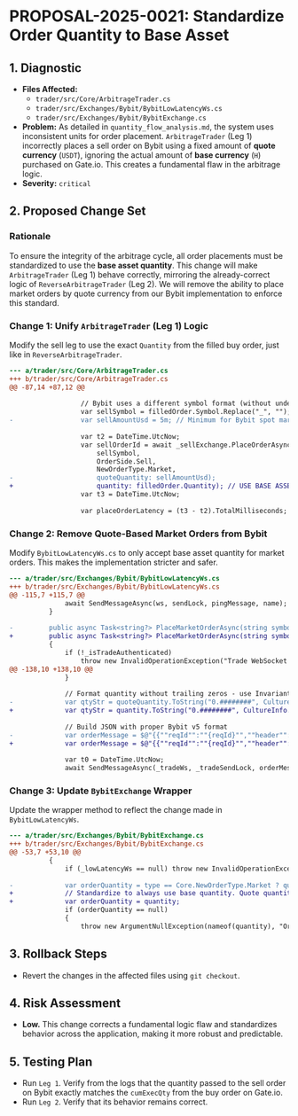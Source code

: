 # PROPOSAL-2025-0021: Standardize Order Quantity to Base Asset

## 1. Diagnostic
- **Files Affected:**
  - `trader/src/Core/ArbitrageTrader.cs`
  - `trader/src/Exchanges/Bybit/BybitLowLatencyWs.cs`
  - `trader/src/Exchanges/Bybit/BybitExchange.cs`
- **Problem:** As detailed in `quantity_flow_analysis.md`, the system uses inconsistent units for order placement. `ArbitrageTrader` (Leg 1) incorrectly places a sell order on Bybit using a fixed amount of **quote currency** (`USDT`), ignoring the actual amount of **base currency** (`H`) purchased on Gate.io. This creates a fundamental flaw in the arbitrage logic.
- **Severity:** `critical`

## 2. Proposed Change Set

### Rationale
To ensure the integrity of the arbitrage cycle, all order placements must be standardized to use the **base asset quantity**. This change will make `ArbitrageTrader` (Leg 1) behave correctly, mirroring the already-correct logic of `ReverseArbitrageTrader` (Leg 2). We will remove the ability to place market orders by quote currency from our Bybit implementation to enforce this standard.

### Change 1: Unify `ArbitrageTrader` (Leg 1) Logic
Modify the sell leg to use the exact `Quantity` from the filled buy order, just like in `ReverseArbitrageTrader`.

```diff
--- a/trader/src/Core/ArbitrageTrader.cs
+++ b/trader/src/Core/ArbitrageTrader.cs
@@ -87,14 +87,12 @@
  
                  // Bybit uses a different symbol format (without underscore)
                  var sellSymbol = filledOrder.Symbol.Replace("_", "");
-                 var sellAmountUsd = 5m; // Minimum for Bybit spot market order
  
                  var t2 = DateTime.UtcNow;
                  var sellOrderId = await _sellExchange.PlaceOrderAsync(
                      sellSymbol,
                      OrderSide.Sell,
                      NewOrderType.Market,
-                     quoteQuantity: sellAmountUsd);
+                     quantity: filledOrder.Quantity); // USE BASE ASSET QUANTITY
                  var t3 = DateTime.UtcNow;
  
                  var placeOrderLatency = (t3 - t2).TotalMilliseconds;

```

### Change 2: Remove Quote-Based Market Orders from Bybit
Modify `BybitLowLatencyWs.cs` to only accept base asset quantity for market orders. This makes the implementation stricter and safer.

```diff
--- a/trader/src/Exchanges/Bybit/BybitLowLatencyWs.cs
+++ b/trader/src/Exchanges/Bybit/BybitLowLatencyWs.cs
@@ -115,7 +115,7 @@
              await SendMessageAsync(ws, sendLock, pingMessage, name);
          }
      
-         public async Task<string?> PlaceMarketOrderAsync(string symbol, string side, decimal quoteQuantity)
+         public async Task<string?> PlaceMarketOrderAsync(string symbol, string side, decimal quantity)
          {
              if (!_isTradeAuthenticated)
                  throw new InvalidOperationException("Trade WebSocket is not authenticated");
@@ -138,10 +138,10 @@
              }
  
              // Format quantity without trailing zeros - use InvariantCulture for dot separator
-             var qtyStr = quoteQuantity.ToString("0.########", CultureInfo.InvariantCulture);
+             var qtyStr = quantity.ToString("0.########", CultureInfo.InvariantCulture);
  
              // Build JSON with proper Bybit v5 format
-             var orderMessage = $@"{{""reqId"":""{reqId}"",""header"":{{""X-BAPI-TIMESTAMP"":""{timestamp}"",""X-BAPI-RECV-WINDOW"":""5000""}},""op"":""order.create"",""args"":[{{""category"":""spot"",""symbol"":""{symbol}"",""side"":""{side}"",""orderType"":""Market"",""qty"":""{qtyStr}"",""marketUnit"":""quoteCoin""}}]}}";
+             var orderMessage = $@"{{""reqId"":""{reqId}"",""header"":{{""X-BAPI-TIMESTAMP"":""{timestamp}"",""X-BAPI-RECV-WINDOW"":""5000""}},""op"":""order.create"",""args"":[{{""category"":""spot"",""symbol"":""{symbol}"",""side"":""{side}"",""orderType"":""Market"",""qty"":""{qtyStr}""}}]}}";
  
              var t0 = DateTime.UtcNow;
              await SendMessageAsync(_tradeWs, _tradeSendLock, orderMessage, "TRADE");

```

### Change 3: Update `BybitExchange` Wrapper
Update the wrapper method to reflect the change made in `BybitLowLatencyWs`.

```diff
--- a/trader/src/Exchanges/Bybit/BybitExchange.cs
+++ b/trader/src/Exchanges/Bybit/BybitExchange.cs
@@ -53,7 +53,10 @@
          {
              if (_lowLatencyWs == null) throw new InvalidOperationException("Client not initialized");
  
-             var orderQuantity = type == Core.NewOrderType.Market ? quoteQuantity : quantity;
+             // Standardize to always use base quantity. Quote quantity is no longer supported for market orders.
+             var orderQuantity = quantity;
              if (orderQuantity == null)
              {
                  throw new ArgumentNullException(nameof(quantity), "Order quantity must be provided.");

```

## 3. Rollback Steps
- Revert the changes in the affected files using `git checkout`.

## 4. Risk Assessment
- **Low.** This change corrects a fundamental logic flaw and standardizes behavior across the application, making it more robust and predictable.

## 5. Testing Plan
- Run `Leg 1`. Verify from the logs that the quantity passed to the sell order on Bybit exactly matches the `cumExecQty` from the buy order on Gate.io.
- Run `Leg 2`. Verify that its behavior remains correct.